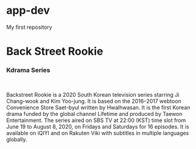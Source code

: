 # app-dev
My first repository

<html>
<head>
  <title> My Favorite Series </title> 
</head>
<body>

<h1>Back Street Rookie</h1>
<h3>Kdrama Series</h3>
  <br> 
  <p>Backstreet Rookie is a 2020 South Korean television series starring Ji Chang-wook and Kim Yoo-jung. It is based on the 2016–2017 webtoon Convenience Store Saet-byul written by Hwalhwasan. It is the first Korean drama funded by the global channel Lifetime and produced by Taewon Entertainment. The series aired on SBS TV at 22:00 (KST) time slot from June 19 to August 8, 2020, on Fridays and Saturdays for 16 episodes. It is available on iQIYI and on Rakuten Viki with subtitles in multiple languages globally.</p>
  


</body>
</html>

